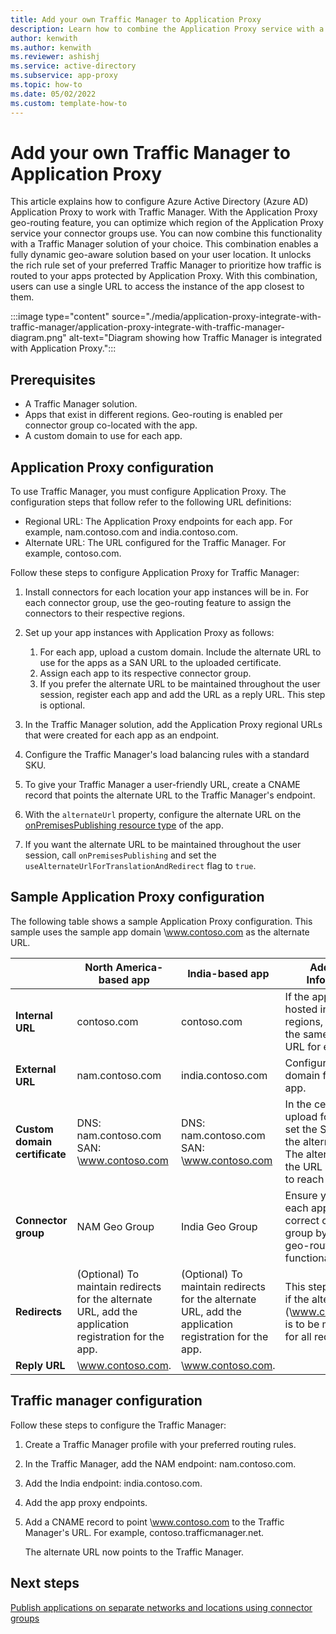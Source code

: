```yaml
---
title: Add your own Traffic Manager to Application Proxy
description: Learn how to combine the Application Proxy service with a Traffic Manager solution.
author: kenwith
ms.author: kenwith
ms.reviewer: ashishj
ms.service: active-directory
ms.subservice: app-proxy
ms.topic: how-to
ms.date: 05/02/2022
ms.custom: template-how-to
---
```


# Add your own Traffic Manager to Application Proxy

This article explains how to configure Azure Active Directory (Azure AD) Application Proxy to work with Traffic Manager. With the Application Proxy geo-routing feature, you can optimize which region of the Application Proxy service your connector groups use. You can now combine this functionality with a Traffic Manager solution of your choice. This combination enables a fully dynamic geo-aware solution based on your user location. It unlocks the rich rule set of your preferred Traffic Manager to prioritize how traffic is routed to your apps protected by Application Proxy. With this combination, users can use a single URL to access the instance of the app closest to them.

:::image type="content" source="./media/application-proxy-integrate-with-traffic-manager/application-proxy-integrate-with-traffic-manager-diagram.png" alt-text="Diagram showing how Traffic Manager is integrated with Application Proxy.":::

## Prerequisites

- A Traffic Manager solution.
- Apps that exist in different regions. Geo-routing is enabled per connector group co-located with the app.
- A custom domain to use for each app.

## Application Proxy configuration

To use Traffic Manager, you must configure Application Proxy. The configuration steps that follow refer to the following URL definitions:

- Regional URL: The Application Proxy endpoints for each app. For example, nam.contoso.com and india.contoso.com.
- Alternate URL: The URL configured for the Traffic Manager. For example, contoso.com.

Follow these steps to configure Application Proxy for Traffic Manager:

1. Install connectors for each location your app instances will be in. For each connector group, use the geo-routing feature to assign the connectors to their respective regions.

1. Set up your app instances with Application Proxy as follows:
   1. For each app, upload a custom domain. Include the alternate URL to use for the apps as a SAN URL to the uploaded certificate.
   1. Assign each app to its respective connector group.
   1. If you prefer the alternate URL to be maintained throughout the user session, register each app and add the URL as a reply URL. This step is optional.

1. In the Traffic Manager solution, add the Application Proxy regional URLs that were created for each app as an endpoint.

1. Configure the Traffic Manager's load balancing rules with a standard SKU.

1. To give your Traffic Manager a user-friendly URL, create a CNAME record that points the alternate URL to the Traffic Manager's endpoint.

1. With the `alternateUrl` property, configure the alternate URL on the [onPremisesPublishing resource type](/graph/api/resources/onpremisespublishing) of the app.

1. If you want the alternate URL to be maintained throughout the user session, call `onPremisesPublishing` and set the  `useAlternateUrlForTranslationAndRedirect` flag to `true`.

## Sample Application Proxy configuration

The following table shows a sample Application Proxy configuration. This sample uses the sample app domain \www.contoso.com as the alternate URL.

|     | North America-based app | India-based app | Additional Information |
|---- | ----------------------- | --------------- | ---------------------- |
| **Internal URL** | contoso.com | contoso.com | If the apps are hosted in different regions, you can use the same internal URL for each app. |
| **External URL** | nam.contoso.com | india.contoso.com | Configure a custom domain for each app.|
| **Custom domain certificate** | DNS: nam.contoso.com SAN: \www.contoso.com | DNS: nam.contoso.com SAN: \www.contoso.com | In the certificate you upload for each app, set the SAN value to the alternate URL. The alternate URL is the URL all users use to reach the app.|
| **Connector group** | NAM Geo Group | India Geo Group | Ensure you assign each app to the correct connector group by using the geo-routing functionality. |
| **Redirects** | (Optional) To maintain redirects for the alternate URL, add the application registration for the app.  | (Optional) To maintain redirects for the alternate URL, add the application registration for the app.  | This step is required if the alternate URL (\www.contoso.com) is to be maintained for all redirections. |
| **Reply URL** | \www.contoso.com.| \www.contoso.com. |

## Traffic manager configuration

Follow these steps to configure the Traffic Manager:

1. Create a Traffic Manager profile with your preferred routing rules.

1. In the Traffic Manager, add the NAM endpoint: nam.contoso.com.

1. Add the India endpoint: india.contoso.com.

1. Add the app proxy endpoints.

1. Add a CNAME record to point \www.contoso.com to the Traffic Manager's URL. For example, contoso.trafficmanager.net.

    The alternate URL now points to the Traffic Manager.

## Next steps

[Publish applications on separate networks and locations using connector groups](application-proxy-connector-groups.md)
